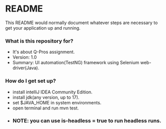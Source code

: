 # README #

This README would normally document whatever steps are necessary to get your application up and running.

### What is this repository for? ###

* It's about Q-Pros assignment.
* Version: 1.0
* Summary: UI automation(TestNG) framework using Selenium web-driver(Java).

### How do I get set up? ###

* install intelliJ IDEA Community Edition.
* install jdk(any version, up to 17).
* set $JAVA_HOME in system environments.
* open terminal and run mvn test.
* ### NOTE: you can use is-headless = true to run headless runs. ###
